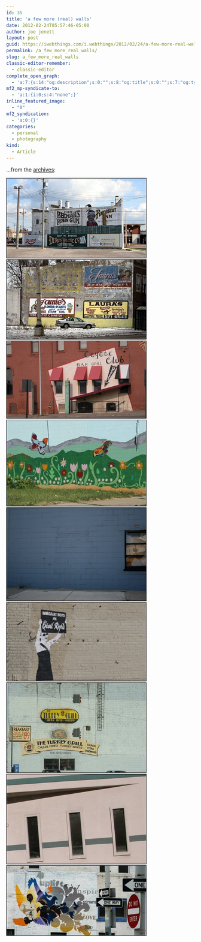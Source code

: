 ```yaml
---
id: 35
title: 'a few more (real) walls'
date: 2012-02-24T05:57:46-05:00
author: joe jenett
layout: post
guid: https://iwebthings.com/i.webthings/2012/02/24/a-few-more-real-walls/
permalink: /a_few_more_real_walls/
slug: a_few_more_real_walls
classic-editor-remember:
  - classic-editor
complete_open_graph:
  - 'a:7:{s:14:"og:description";s:0:"";s:8:"og:title";s:0:"";s:7:"og:type";s:0:"";s:12:"twitter:card";s:7:"summary";s:15:"twitter:creator";s:0:"";s:19:"twitter:description";s:0:"";s:8:"og:image";s:0:"";}'
mf2_mp-syndicate-to:
  - 'a:1:{i:0;s:4:"none";}'
inline_featured_image:
  - "0"
mf2_syndication:
  - 'a:0:{}'
categories:
  - personal
  - photography
kind:
  - Article
---
```

&#8230;from the [archives](http://www.joejenett.com/photo/?p=walls/):

<img style="border: none;" src="/images/accept_no_imitations_375.jpg" alt="accept no imitations" /> 

<img style="border: none;" src="/images/beauty_mart_375.jpg" alt="beauty mart" /> 

<img style="border: none;" src="/images/coyote_club_375.jpg" alt="coyote club" /> 

<img style="border: none;" src="/images/for_the_better_375.jpg" alt="for the better" /> 

<img style="border: none;" src="/images/in_the_blues_375.jpg" alt="in the blues" /> 

<img style="border: none;" src="/images/rights_375.jpg" alt="rights" /> 

<img style="border: none;" src="/images/the_turkey_grill_375.jpg" alt="the turkey grill" /> 

<img style="border: none;" src="/images/three_lines_375.jpg" alt="three lines" /> 

<img style="border: none;" src="/images/uplift_375.jpg" alt="uplift" />